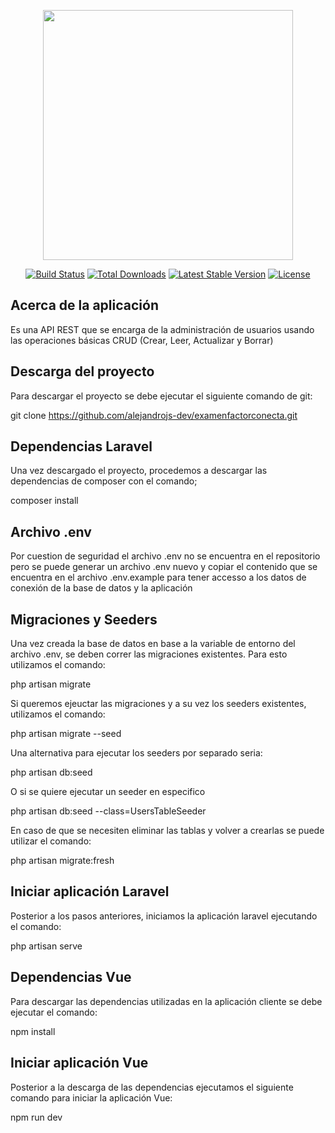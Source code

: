 <p align="center"><img src="https://res.cloudinary.com/dtfbvvkyp/image/upload/v1566331377/laravel-logolockup-cmyk-red.svg" width="400"></p>

<p align="center">
<a href="https://travis-ci.org/laravel/framework"><img src="https://travis-ci.org/laravel/framework.svg" alt="Build Status"></a>
<a href="https://packagist.org/packages/laravel/framework"><img src="https://poser.pugx.org/laravel/framework/d/total.svg" alt="Total Downloads"></a>
<a href="https://packagist.org/packages/laravel/framework"><img src="https://poser.pugx.org/laravel/framework/v/stable.svg" alt="Latest Stable Version"></a>
<a href="https://packagist.org/packages/laravel/framework"><img src="https://poser.pugx.org/laravel/framework/license.svg" alt="License"></a>
</p>

## Acerca de la aplicación

Es una API REST que se encarga de la administración de usuarios usando las operaciones básicas CRUD (Crear, Leer, Actualizar y Borrar)

## Descarga del proyecto

Para descargar el proyecto se debe ejecutar el siguiente comando de git:

git clone https://github.com/alejandrojs-dev/examenfactorconecta.git

## Dependencias Laravel

Una vez descargado el proyecto, procedemos a descargar las dependencias de composer con el comando;

composer install

## Archivo .env

Por cuestion de seguridad el archivo .env no se encuentra en el repositorio pero se puede generar un archivo .env nuevo
y copiar el contenido que se encuentra en el archivo .env.example para tener accesso a los datos de conexión de la base de datos y la aplicación

## Migraciones y Seeders

Una vez creada la base de datos en base a la variable de entorno del archivo .env, se deben correr las migraciones existentes. Para esto utilizamos el comando:

php artisan migrate

Si queremos ejeuctar las migraciones y a su vez los seeders existentes, utilizamos el comando:

php artisan migrate --seed

Una alternativa para ejecutar los seeders por separado seria:

php artisan db:seed

O si se quiere ejecutar un seeder en especifico

php artisan db:seed --class=UsersTableSeeder

En caso de que se necesiten eliminar las tablas y volver a crearlas se puede utilizar el comando:

php artisan migrate:fresh

## Iniciar aplicación Laravel

Posterior a los pasos anteriores, iniciamos la aplicación laravel ejecutando el comando:

php artisan serve

## Dependencias Vue

Para descargar las dependencias utilizadas en la aplicación cliente se debe ejecutar el comando:

npm install

## Iniciar aplicación Vue

Posterior a la descarga de las dependencias ejecutamos el siguiente comando para iniciar la aplicación Vue:

npm run dev
